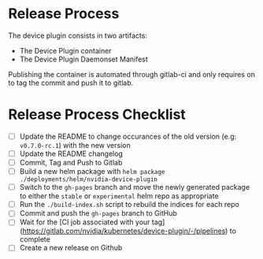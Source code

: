 # Release Process

The device plugin consists in two artifacts:
- The Device Plugin container
- The Device Plugin Daemonset Manifest

Publishing the container is automated through gitlab-ci and only requires on to tag the commit and push it to gitlab.

# Release Process Checklist
- [ ] Update the README to change occurances of the old version (e.g: `v0.7.0-rc.1`) with the new version
- [ ] Update the README changelog
- [ ] Commit, Tag and Push to Gitlab
- [ ] Build a new helm package with `helm package ./deployments/helm/nvidia-device-plugin`
- [ ] Switch to the `gh-pages` branch and move the newly generated package to either the `stable` or `experimental` helm repo as appropriate
- [ ] Run the `./build-index.sh` script to rebuild the indices for each repo
- [ ] Commit and push the `gh-pages` branch to GitHub
- [ ] Wait for the [CI job associated with your tag] (https://gitlab.com/nvidia/kubernetes/device-plugin/-/pipelines) to complete
- [ ] Create a new release on Github
